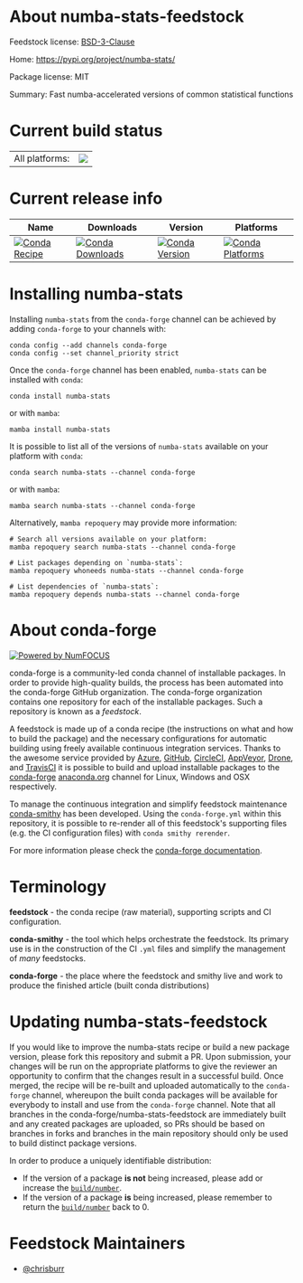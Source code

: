 About numba-stats-feedstock
===========================

Feedstock license: [BSD-3-Clause](https://github.com/conda-forge/numba-stats-feedstock/blob/main/LICENSE.txt)

Home: https://pypi.org/project/numba-stats/

Package license: MIT

Summary: Fast numba-accelerated versions of common statistical functions

Current build status
====================


<table><tr><td>All platforms:</td>
    <td>
      <a href="https://dev.azure.com/conda-forge/feedstock-builds/_build/latest?definitionId=11793&branchName=main">
        <img src="https://dev.azure.com/conda-forge/feedstock-builds/_apis/build/status/numba-stats-feedstock?branchName=main">
      </a>
    </td>
  </tr>
</table>

Current release info
====================

| Name | Downloads | Version | Platforms |
| --- | --- | --- | --- |
| [![Conda Recipe](https://img.shields.io/badge/recipe-numba--stats-green.svg)](https://anaconda.org/conda-forge/numba-stats) | [![Conda Downloads](https://img.shields.io/conda/dn/conda-forge/numba-stats.svg)](https://anaconda.org/conda-forge/numba-stats) | [![Conda Version](https://img.shields.io/conda/vn/conda-forge/numba-stats.svg)](https://anaconda.org/conda-forge/numba-stats) | [![Conda Platforms](https://img.shields.io/conda/pn/conda-forge/numba-stats.svg)](https://anaconda.org/conda-forge/numba-stats) |

Installing numba-stats
======================

Installing `numba-stats` from the `conda-forge` channel can be achieved by adding `conda-forge` to your channels with:

```
conda config --add channels conda-forge
conda config --set channel_priority strict
```

Once the `conda-forge` channel has been enabled, `numba-stats` can be installed with `conda`:

```
conda install numba-stats
```

or with `mamba`:

```
mamba install numba-stats
```

It is possible to list all of the versions of `numba-stats` available on your platform with `conda`:

```
conda search numba-stats --channel conda-forge
```

or with `mamba`:

```
mamba search numba-stats --channel conda-forge
```

Alternatively, `mamba repoquery` may provide more information:

```
# Search all versions available on your platform:
mamba repoquery search numba-stats --channel conda-forge

# List packages depending on `numba-stats`:
mamba repoquery whoneeds numba-stats --channel conda-forge

# List dependencies of `numba-stats`:
mamba repoquery depends numba-stats --channel conda-forge
```


About conda-forge
=================

[![Powered by
NumFOCUS](https://img.shields.io/badge/powered%20by-NumFOCUS-orange.svg?style=flat&colorA=E1523D&colorB=007D8A)](https://numfocus.org)

conda-forge is a community-led conda channel of installable packages.
In order to provide high-quality builds, the process has been automated into the
conda-forge GitHub organization. The conda-forge organization contains one repository
for each of the installable packages. Such a repository is known as a *feedstock*.

A feedstock is made up of a conda recipe (the instructions on what and how to build
the package) and the necessary configurations for automatic building using freely
available continuous integration services. Thanks to the awesome service provided by
[Azure](https://azure.microsoft.com/en-us/services/devops/), [GitHub](https://github.com/),
[CircleCI](https://circleci.com/), [AppVeyor](https://www.appveyor.com/),
[Drone](https://cloud.drone.io/welcome), and [TravisCI](https://travis-ci.com/)
it is possible to build and upload installable packages to the
[conda-forge](https://anaconda.org/conda-forge) [anaconda.org](https://anaconda.org/)
channel for Linux, Windows and OSX respectively.

To manage the continuous integration and simplify feedstock maintenance
[conda-smithy](https://github.com/conda-forge/conda-smithy) has been developed.
Using the ``conda-forge.yml`` within this repository, it is possible to re-render all of
this feedstock's supporting files (e.g. the CI configuration files) with ``conda smithy rerender``.

For more information please check the [conda-forge documentation](https://conda-forge.org/docs/).

Terminology
===========

**feedstock** - the conda recipe (raw material), supporting scripts and CI configuration.

**conda-smithy** - the tool which helps orchestrate the feedstock.
                   Its primary use is in the construction of the CI ``.yml`` files
                   and simplify the management of *many* feedstocks.

**conda-forge** - the place where the feedstock and smithy live and work to
                  produce the finished article (built conda distributions)


Updating numba-stats-feedstock
==============================

If you would like to improve the numba-stats recipe or build a new
package version, please fork this repository and submit a PR. Upon submission,
your changes will be run on the appropriate platforms to give the reviewer an
opportunity to confirm that the changes result in a successful build. Once
merged, the recipe will be re-built and uploaded automatically to the
`conda-forge` channel, whereupon the built conda packages will be available for
everybody to install and use from the `conda-forge` channel.
Note that all branches in the conda-forge/numba-stats-feedstock are
immediately built and any created packages are uploaded, so PRs should be based
on branches in forks and branches in the main repository should only be used to
build distinct package versions.

In order to produce a uniquely identifiable distribution:
 * If the version of a package **is not** being increased, please add or increase
   the [``build/number``](https://docs.conda.io/projects/conda-build/en/latest/resources/define-metadata.html#build-number-and-string).
 * If the version of a package **is** being increased, please remember to return
   the [``build/number``](https://docs.conda.io/projects/conda-build/en/latest/resources/define-metadata.html#build-number-and-string)
   back to 0.

Feedstock Maintainers
=====================

* [@chrisburr](https://github.com/chrisburr/)

